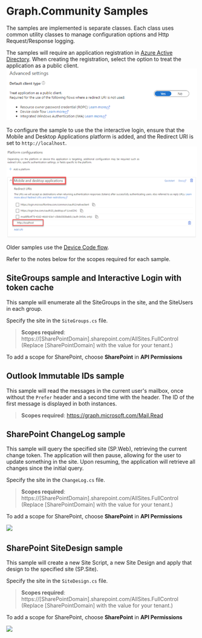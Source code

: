 # Graph.Community Samples

The samples are implemented is separate classes. Each class uses common utility classes to manage configuration options and Http Request/Response logging.

The samples will require an application registration in [Azure Active Directory](https://aad.portal.azure.com). When creating the registration, select the option to treat the application as a public client.
![](./AppRegPublicClient.png)

To configure the sample to use the the interactive login, ensure that the Mobile and Desktop Applications platform is added, and the Redirect URI is set to `http://localhost`.
![](./InteractiveLoginAppReg.png)

Older samples use the [Device Code flow](https://aka.ms/msal-net-device-code-flow).

Refer to the notes below for the scopes required for each sample.


## SiteGroups sample and Interactive Login with token cache

This sample will enumerate all the SiteGroups in the site, and the SiteUsers in each group.

Specify the site in the `SiteGroups.cs` file.

> **Scopes required**: https://[SharePointDomain].sharepoint.com/AllSites.FullControl
> (Replace [SharePointDomain] with the value for your tenant.)
 
To add a scope for SharePoint, choose **SharePoint** in **API Permissions**



## Outlook Immutable IDs sample

This sample will read the messages in the current user's mailbox, once without the `Prefer` header and a second time with the header. The ID of the first message is displayed in both instances.
 
> **Scopes required**: https://graph.microsoft.com/Mail.Read
 
## SharePoint ChangeLog sample

This sample will query the specified site (SP.Web), retrieving the current change token. The application will then pause, allowing for the user to update something in the site. Upon resuming, the application will retrieve all changes since the initial query.

Specify the site in the `ChangeLog.cs` file.

> **Scopes required**: https://[SharePointDomain].sharepoint.com/AllSites.FullControl
> (Replace [SharePointDomain] with the value for your tenant.)
 
To add a scope for SharePoint, choose **SharePoint** in **API Permissions**

![](./SharePointAPIPermissions.png)

## SharePoint SiteDesign sample

This sample will create a new Site Script, a new Site Design and apply that design to the specified site (SP.Site).

Specify the site in the `SiteDesign.cs` file.

> **Scopes required**: https://[SharePointDomain].sharepoint.com/AllSites.FullControl
> (Replace [SharePointDomain] with the value for your tenant.)
 
To add a scope for SharePoint, choose **SharePoint** in **API Permissions**

![](./SharePointAPIPermissions.png)
